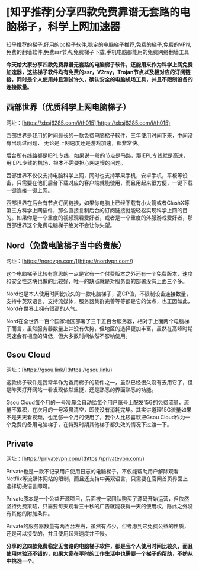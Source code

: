 # [知乎推荐]分享四款免费靠谱无套路的电脑梯子，科学上网加速器
知乎推荐的梯子,好用的pc梯子软件,稳定的电脑梯子推荐,免费的梯子,免费的VPN,免费的翻墙软件,免费ssr节点,免费梯子下载,手机电脑都能用的免费网络翻墙工具

**今天给大家分享四款免费靠谱无套路的电脑梯子软件，还能用来作为科学上网免费加速器，这些梯子软件均有免费的ssr，V2ray，Trojan节点以及相对应的订阅链接，同时是个人使用并且测试许久，确认安全的电脑机场工具，并且不限制设备的连接数量。**

## 西部世界（优质科学上网电脑梯子）
网址：[https://xbsj6285.com/i/th015](https://xbsj6285.com/i/th015)

西部世界是我用的时间最长的一款免费电脑梯子软件，三年使用时间下来，中间没有出现过问题， 无论是上网速度还是游戏加速，都非常快。

后台所有线路都是IEPL专线，如果说一般的节点是马路，那IEPL专线就是高速，用IEPL专线的机场，根本不需要担心网速慢的问题。

西部世界不仅仅支持电脑科学上网，同时也支持苹果手机，安卓手机，平板等设备，只需要在他们后台下载对应的客户端就能使用，而且用起来很方便，一键下载一键连接一键上网。

西部世界在后台有节点订阅链接，如果你电脑上已经下载有小火箭或者ClashX等第三方科学上网插件，那么直接复制后台的订阅链接就能轻松实现科学上网的目的。如果你是一个重度的视频观看爱好者，或者是一个重度的外服游戏爱好者，那西部世界这个免费电脑梯子绝对不会让你失望。

## Nord（免费电脑梯子当中的贵族）

网址：[https://nordvpn.com/](https://nordvpn.com/)

这个电脑梯子比较有意思的一点是它有一个付费版本之外还有一个免费版本，速度和安全性这块也做的比较好，唯一的缺点就是对服务器的部署没有上面三个多。

Nord也是本人使用时间比较久的一款电脑梯子，高CP值，不限制设备连接数量，支持中英双语言，支持流媒体，服务器集群完善等等都是它的优点，也正因如此，Nord在世界上拥有很高的人气。

Nord在全世界一百个国家地区部署了三千五百台服务器，相对于上面两个电脑梯子而言，虽然服务器数量上并没有优势，但地区的选择更加丰富，虽然在高峰时期网速会有相应的降低，但大多数时间依然不影响使用。

## Gsou Cloud

网址：[https://gsou.link/](https://gsou.link/)

这款梯子软件是我常年作为备用梯子的软件之一，虽然已经很久没有去用它了，但是昨天打开网站一看发现依然坚挺，还是熟悉的界面熟悉的功能。

Gsou Cloud每个月的一号凌晨会自动给每个用户账号上配发15G的免费流量，流量不累积，在次月的一号凌晨清空，即使没有消耗完毕。其实讲道理15G流量如果不是天天看视频，也足够一个月的使用了，我个人比较喜欢把Gsou Cloud作为一个免费的备用电脑梯子，在特殊时期其他梯子都失效的情况下过渡一下。

## Private

网址：[https://privatevpn.com/](https://privatevpn.com/)

Private也是一款不记录用户使用日志的电脑梯子，不仅能帮助用户解除观看Netflix等流媒体网站的限制，而且还支持中英双语言，只需要在官网首页界面上选择切换语言即可。

Private原本是一个公益开源项目，后面被一家团队购买了源码开始运营，但依然坚持免费策略，只需要每天观看三十秒的广告就能获得一天的使用权，除此之外没有其他的附加条件。

Private的服务器数量有两百台左右，虽然有点少，但考虑到它免费公益的性质，还是可以接受的，并且使用起来速度并不慢。

**分享的这四款免费稳定无套路的电脑梯子软件，都是我个人使用时间比较久，而且使用体验还不错的，如果大家在平时的工作生活中也需要一个梯子的帮助，不妨从中挑选一个。**
